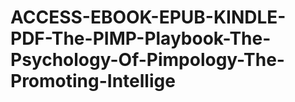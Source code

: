 # ACCESS-EBOOK-EPUB-KINDLE-PDF-The-PIMP-Playbook-The-Psychology-Of-Pimpology-The-Promoting-Intellige